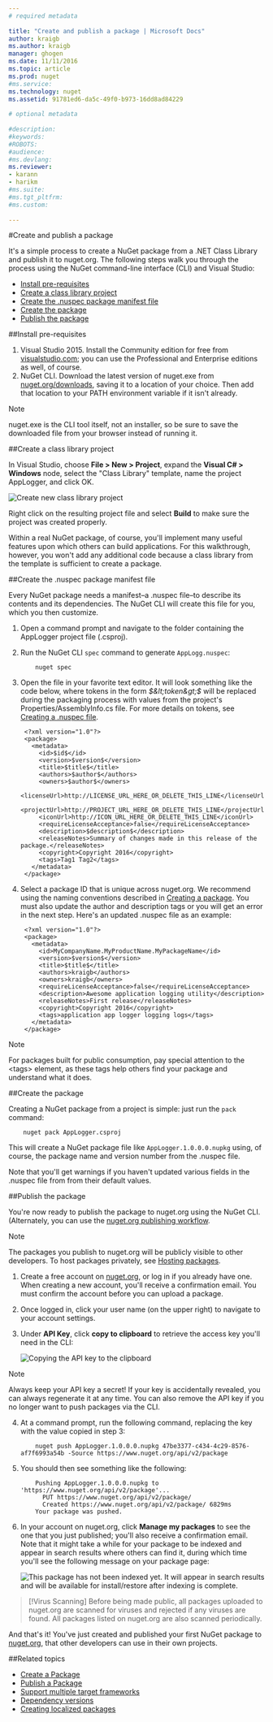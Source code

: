 ```yaml
--- 
# required metadata 
 
title: "Create and publish a package | Microsoft Docs" 
author: kraigb 
ms.author: kraigb 
manager: ghogen 
ms.date: 11/11/2016 
ms.topic: article 
ms.prod: nuget 
#ms.service: 
ms.technology: nuget 
ms.assetid: 91781ed6-da5c-49f0-b973-16dd8ad84229
 
# optional metadata 
 
#description: 
#keywords: 
#ROBOTS: 
#audience: 
#ms.devlang: 
ms.reviewer:  
- karann 
- harikm 
#ms.suite:  
#ms.tgt_pltfrm: 
#ms.custom: 
 
--- 
```



#Create and publish a package

It's a simple process to create a NuGet package from a .NET Class Library and publish it to nuget.org. The following steps walk you through the process using the NuGet command-line interface (CLI) and Visual Studio:

- [Install pre-requisites](#install-pre-requisites)
- [Create a class library project](#create-a-class-library-project)
- [Create the .nuspec package manifest file](#create-the--nuspec-package-manifest-file)
- [Create the package](#create-the-package)
- [Publish the package](#publish-the-package)

##Install pre-requisites
1. Visual Studio 2015. Install the Community edition for free from [visualstudio.com](https://www.visualstudio.com/); you can use the Professional and Enterprise editions as well, of course.
2. NuGet CLI. Download the latest version of nuget.exe from [nuget.org/downloads](https://nuget.org/downloads), saving it to a location of your choice. Then add that location to your PATH environment variable if it isn't already.

> [!NOTE]
> nuget.exe is the CLI tool itself, not an installer, so be sure to save the downloaded file from your browser instead of running it.


##Create a class library project

In Visual Studio, choose **File > New > Project**, expand the **Visual C# > Windows** node, select the "Class Library" template, name the project AppLogger, and click OK.

![Create new class library project](/media/QS_Create-01-NewProject.png)

Right click on the resulting project file and select **Build** to make sure the project was created properly.

Within a real NuGet package, of course, you'll implement many useful features upon which others can build applications. For this walkthrough, however, you won't add any additional code because a class library from the template is sufficient to create a package. 

##Create the .nuspec package manifest file

Every NuGet package needs a manifest–a .nuspec file–to describe its contents and its dependencies. The NuGet CLI will create this file for you, which you then customize.

1. Open a command prompt and navigate to the folder containing the AppLogger project file (.csproj).
2. Run the NuGet CLI `spec` command to generate `AppLogg.nuspec`:

	```
		nuget spec
	```

3. Open the file in your favorite text editor. It will look something like the code below, where tokens in the form *$&lt;token&gt;$* will be replaced during the packaging process with values from the project's Properties/AssemblyInfo.cs file. For more details on tokens, see [Creating a .nuspec file](../create-packages/creating-a-package#creating-the-nuspec-file.md).
			
		<?xml version="1.0"?>
		<package>
		  <metadata>
			<id>$id$</id>
			<version>$version$</version>
			<title>$title$</title>
			<authors>$author$</authors>
			<owners>$author$</owners>
			<licenseUrl>http://LICENSE_URL_HERE_OR_DELETE_THIS_LINE</licenseUrl>
			<projectUrl>http://PROJECT_URL_HERE_OR_DELETE_THIS_LINE</projectUrl>
			<iconUrl>http://ICON_URL_HERE_OR_DELETE_THIS_LINE</iconUrl>
			<requireLicenseAcceptance>false</requireLicenseAcceptance>
			<description>$description$</description>
			<releaseNotes>Summary of changes made in this release of the package.</releaseNotes>
			<copyright>Copyright 2016</copyright>
			<tags>Tag1 Tag2</tags>
		  </metadata>
		</package>	

4. Select a package ID that is unique across nuget.org. We recommend using the naming conventions described in [Creating a package](../create-packages/creating-a-package#choosing-a-unique-package-identifier-and-setting-the-version-number.md). You must also update the author and description tags or you will get an error in the next step. Here's an updated .nuspec file as an example:
 		
		<?xml version="1.0"?>
		<package>
		  <metadata>
			<id>MyCompanyName.MyProductName.MyPackageName</id>
			<version>$version$</version>
			<title>$title$</title>
			<authors>kraigb</authors>
			<owners>kraigb</owners>
			<requireLicenseAcceptance>false</requireLicenseAcceptance>
			<description>Awesome application logging utility</description>
			<releaseNotes>First release</releaseNotes>
			<copyright>Copyright 2016</copyright>
			<tags>application app logger logging logs</tags>
		  </metadata>
		</package>

> [!Note]
> For packages built for public consumption, pay special attention to the &lt;tags&gt; element, as these tags help others find your package and understand what it does.



##Create the package

Creating a NuGet package from a project is simple: just run the `pack` command:

```
	nuget pack AppLogger.csproj
```

This will create a NuGet package file like `AppLogger.1.0.0.0.nupkg` using, of course, the package name and version number from the .nuspec file. 
	
Note that you'll get warnings if you haven't updated various fields in the .nuspec file from from their default values.


##Publish the package

You're now ready to publish the package to nuget.org using the NuGet CLI. (Alternately, you can use the [nuget.org publishing workflow](../create-packages/publish-a-package#publish-through-nuget-org.md).

> [!Note]
> The packages you publish to nuget.org will be publicly visible to other developers. To host packages privately, see [Hosting packages](../hosting-packages/overview).


1. Create a free account on [nuget.org](https://www.nuget.org/users/account/LogOn?returnUrl=%2F), or log in if you already have one. When creating a new account, you'll receive a confirmation email. You must confirm the account before you can upload a package.
2. Once logged in, click your user name (on the upper right) to navigate to your account settings.
3. Under **API Key**, click **copy to clipboard** to retrieve the access key you'll need in the CLI:   

	![Copying the API key to the clipboard](/media/QS_Create-02-APIKey.png)
	
> [!Note]
> Always keep your API key a secret! If your key is accidentally revealed, you can always regenerate it at any time. You can also remove the API key if you no longer want to push packages via the CLI.
	

4. At a command prompt, run the following command, replacing the key with the value copied in step 3:

	```
		nuget push AppLogger.1.0.0.0.nupkg 47be3377-c434-4c29-8576-af7f6993a54b -Source https://www.nuget.org/api/v2/package
	```

5. You should then see something like the following:

	```
		Pushing AppLogger.1.0.0.0.nupkg to 'https://www.nuget.org/api/v2/package'...
		  PUT https://www.nuget.org/api/v2/package/
		  Created https://www.nuget.org/api/v2/package/ 6829ms
		Your package was pushed.
	```
	
6. In your account on nuget.org, click **Manage my packages** to see the one that you just published; you'll also receive a confirmation email. Note that it might take a while for your package to be indexed and appear in search results where others can find it, during which time you'll see the following message on your package page: 

	![This package has not been indexed yet. It will appear in search results and will be available for install/restore after indexing is complete.](/media/QS_Create-03-NotIndexed.png)



> [!Virus Scanning]
> Before being made public, all packages uploaded to nuget.org are scanned for viruses and rejected if any viruses are found. All packages listed on nuget.org are also scanned periodically.
 

And that's it! You've just created and published your first NuGet package to [nuget.org](https://www.nuget.org/), that other developers can use in their own projects.

##Related topics
* [Create a Package](../create-packages/creating-a-package.md)
* [Publish a Package](../create-packages/publish-a-package.md)
* [Support multiple target frameworks](../create-packages/supporting-multiple-target-frameworks.md)
* [Dependency versions](../create-packages/dependency-versions.md)
* [Creating localized packages](../create-packages/creating-localized-packages.md)